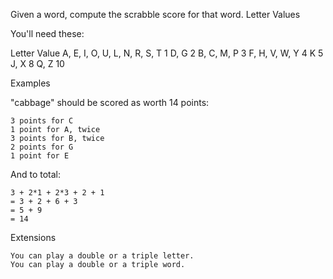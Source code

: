 Given a word, compute the scrabble score for that word.
Letter Values

You'll need these:

Letter                           Value
A, E, I, O, U, L, N, R, S, T       1
D, G                               2
B, C, M, P                         3
F, H, V, W, Y                      4
K                                  5
J, X                               8
Q, Z                               10

Examples

"cabbage" should be scored as worth 14 points:

    3 points for C
    1 point for A, twice
    3 points for B, twice
    2 points for G
    1 point for E

And to total:

    3 + 2*1 + 2*3 + 2 + 1
    = 3 + 2 + 6 + 3
    = 5 + 9
    = 14

Extensions

    You can play a double or a triple letter.
    You can play a double or a triple word.
